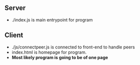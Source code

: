 ## Server
- ./index.js is main entrypoint for program

## Client
- ./js/connectpeer.js is connected to front-end to handle peers
- index.html is homepage for program.
- **Most likely program is going to be of one page**